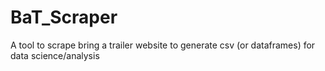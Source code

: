 # BaT_Scraper
A tool to scrape bring a trailer website to generate csv (or dataframes) for data science/analysis
